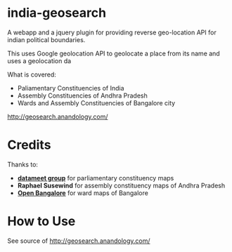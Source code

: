 # india-geosearch

A webapp and a jquery plugin for providing reverse geo-location API for indian political boundaries.

This uses Google geolocation API to geolocate a place from its name and uses a geolocation da

What is covered:

* Paliamentary Constituencies of India
* Assembly Constituencies of Andhra Pradesh
* Wards and Assembly Constituencies of Bangalore city

<http://geosearch.anandology.com/>

# Credits

Thanks to:

* [**datameet group**](https://github.com/datameet/maps) for parliamentary constituency maps
* **Raphael Susewind** for assembly constituency maps of Andhra Pradesh
* [**Open Bangalore**](http://openbangalore.org/) for ward maps of Bangalore

# How to Use

See source of http://geosearch.anandology.com/

